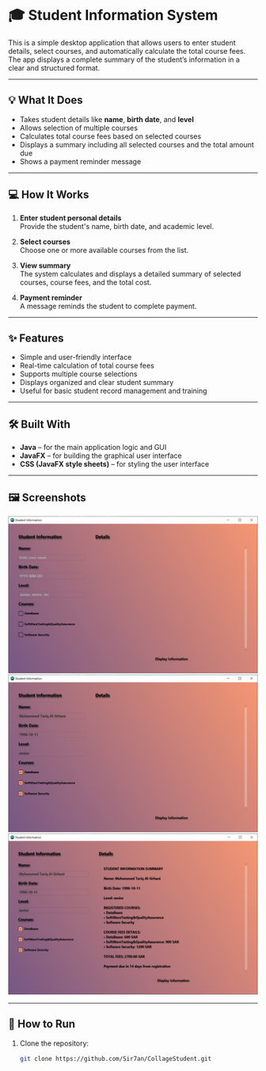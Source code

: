 # 🎓 Student Information System

This is a simple desktop application that allows users to enter student details, select courses, and automatically calculate the total course fees. The app displays a complete summary of the student’s information in a clear and structured format.

---

## 💡 What It Does

- Takes student details like **name**, **birth date**, and **level**  
- Allows selection of multiple courses  
- Calculates total course fees based on selected courses  
- Displays a summary including all selected courses and the total amount due  
- Shows a payment reminder message  

---

## 💻 How It Works

1. **Enter student personal details**  
   Provide the student's name, birth date, and academic level.

2. **Select courses**  
   Choose one or more available courses from the list.

3. **View summary**  
   The system calculates and displays a detailed summary of selected courses, course fees, and the total cost.

4. **Payment reminder**  
   A message reminds the student to complete payment.

---

## ✨ Features

- Simple and user-friendly interface  
- Real-time calculation of total course fees  
- Supports multiple course selections  
- Displays organized and clear student summary  
- Useful for basic student record management and training  

---

## 🛠️ Built With

- **Java** – for the main application logic and GUI  
- **JavaFX** – for building the graphical user interface  
- **CSS (JavaFX style sheets)** – for styling the user interface  

---

## 🖼️ Screenshots

![App Screenshot 1](./Student_Information_1.PNG)  
![App Screenshot 2](./Student_Information_2.PNG)  
![App Screenshot 3](./Student_Information_3.PNG)  

---

## 🚀 How to Run

1. Clone the repository:  
   ```bash
   git clone https://github.com/Sir7an/CollageStudent.git
